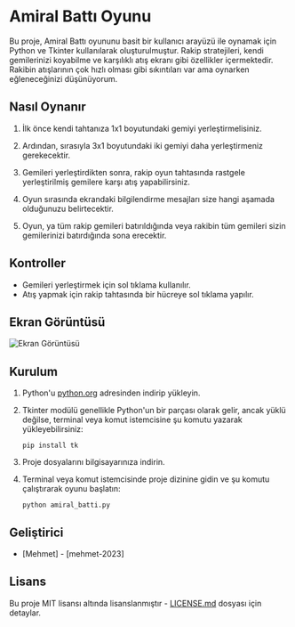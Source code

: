 # Amiral Battı Oyunu

Bu proje, Amiral Battı oyununu basit bir kullanıcı arayüzü ile oynamak için Python ve Tkinter kullanılarak oluşturulmuştur. Rakip stratejileri, kendi gemilerinizi koyabilme ve karşılıklı atış ekranı gibi özellikler içermektedir. Rakibin atışlarının çok hızlı olması gibi sıkıntıları var ama oynarken eğleneceğinizi düşünüyorum.

## Nasıl Oynanır

1. İlk önce kendi tahtanıza 1x1 boyutundaki gemiyi yerleştirmelisiniz.

2. Ardından, sırasıyla 3x1 boyutundaki iki gemiyi daha yerleştirmeniz gerekecektir.

3. Gemileri yerleştirdikten sonra, rakip oyun tahtasında rastgele yerleştirilmiş gemilere karşı atış yapabilirsiniz.

4. Oyun sırasında ekrandaki bilgilendirme mesajları size hangi aşamada olduğunuzu belirtecektir.

5. Oyun, ya tüm rakip gemileri batırıldığında veya rakibin tüm gemileri sizin gemilerinizi batırdığında sona erecektir.

## Kontroller

- Gemileri yerleştirmek için sol tıklama kullanılır.
- Atış yapmak için rakip tahtasında bir hücreye sol tıklama yapılır.

## Ekran Görüntüsü

![Ekran Görüntüsü](https://i.ibb.co/cwSZS30/resim-2023-11-26-141314688.png)

## Kurulum

1. Python'u [python.org](https://www.python.org/) adresinden indirip yükleyin.
2. Tkinter modülü genellikle Python'un bir parçası olarak gelir, ancak yüklü değilse, terminal veya komut istemcisine şu komutu yazarak yükleyebilirsiniz:

    ```
    pip install tk
    ```

3. Proje dosyalarını bilgisayarınıza indirin.
4. Terminal veya komut istemcisinde proje dizinine gidin ve şu komutu çalıştırarak oyunu başlatın:

    ```
    python amiral_batti.py
    ```

## Geliştirici

- [Mehmet] - [mehmet-2023]

## Lisans

Bu proje MIT lisansı altında lisanslanmıştır - [LICENSE.md](LICENSE.md) dosyası için detaylar.
